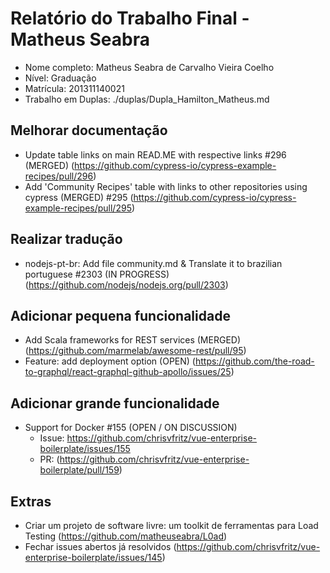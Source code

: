 # Relatório do Trabalho Final - Matheus Seabra

- Nome completo: Matheus Seabra de Carvalho Vieira Coelho
- Nível: Graduação
- Matrícula: 201311140021
- Trabalho em Duplas: ./duplas/Dupla_Hamilton_Matheus.md

## Melhorar documentação
- Update table links on main READ.ME with respective links #296 (MERGED) (https://github.com/cypress-io/cypress-example-recipes/pull/296)
- Add 'Community Recipes' table with links to other repositories using cypress (MERGED) #295 (https://github.com/cypress-io/cypress-example-recipes/pull/295)

## Realizar tradução
- nodejs-pt-br: Add file community.md & Translate it to brazilian portuguese #2303 (IN PROGRESS) (https://github.com/nodejs/nodejs.org/pull/2303)

## Adicionar pequena funcionalidade
- Add Scala frameworks for REST services (MERGED) (https://github.com/marmelab/awesome-rest/pull/95)
- Feature: add deployment option (OPEN) (https://github.com/the-road-to-graphql/react-graphql-github-apollo/issues/25)

## Adicionar grande funcionalidade
- Support for Docker #155 (OPEN / ON DISCUSSION) 
  - Issue: https://github.com/chrisvfritz/vue-enterprise-boilerplate/issues/155
  - PR: (https://github.com/chrisvfritz/vue-enterprise-boilerplate/pull/159)

## Extras
- Criar um projeto de software livre: um toolkit de ferramentas para Load Testing (https://github.com/matheuseabra/L0ad)
- Fechar issues abertos já resolvidos (https://github.com/chrisvfritz/vue-enterprise-boilerplate/issues/145)
